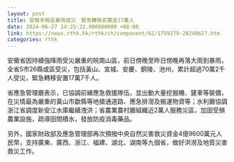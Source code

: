 ```yaml
---
layout: post
title: 安徽多縣區暴雨成災　緊急轉移安置逾17萬人
date: 2024-06-27 14:25:22.000000000 +08:00
link: https://news.rthk.hk/rthk/ch/component/k2/1759279-20240627.htm
categories: rthk
---
```


安徽省因持續強降雨受災嚴重的皖南山區，前日傍晚至昨日傍晚再落大雨到暴雨，全省5市26縣或區受災，包括黃山、宣城、安慶、銅陵、池州，累計超過70萬2千人受災，緊急轉移安置17萬7千人。

省應急管理廳表示，已協調前線應急救援隊伍，並出動大量挖掘機、鏟車等裝備，在災情最為嚴重的黃山市歙縣等地搶通道路、應急排澇及搬運物資等；水利廳協調浙江省調度新安江水庫繼續洩洪；省農業農村廳組織近2萬人服務災區，加固受損農業設施，疏導田間積水，發放防疫消毒藥品。

另外，國家財政部及應急管理部再次預撥中央自然災害救災資金4億9600萬元人民幣，支持廣東、廣西、浙江、福建、湖北、湖南等九個省，做好洪澇及地質災害救災工作。
